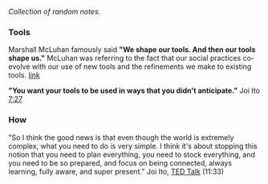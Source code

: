 *Collection of random notes.*

### Tools

Marshall McLuhan famously said **"We shape our tools. And then our tools shape us."** McLuhan was referring to the fact that our social practices co-evolve with our use of new tools and the refinements we make to existing tools. [link](https://en.wikipedia.org/wiki/Tool)

**"You want your tools to be used in ways that you didn't anticipate."** Joi Ito [7:27](https://youtu.be/gm6YeeYOJ38?t=447)

### How

"So I think the good news is that even though the world is extremely complex, what you need to do is very simple. I think it's about stopping this notion that you need to plan everything, you need to stock everything, and you need to be so prepared, and focus on being connected, always learning, fully aware, and super present." Joi Ito, [TED Talk](https://www.ted.com/talks/joi_ito_want_to_innovate_become_a_now_ist/) (11:33)